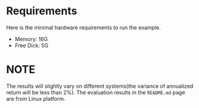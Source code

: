 # Requirements

Here is the minimal hardware requirements to run the example.
- Memory: 16G
- Free Dick: 5G


# NOTE
The results will slightly vary on different systems(the variance of annualized return will be less than 2%).
The evaluation results in the `README.md` page are from Linux platform.
